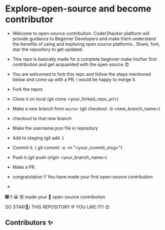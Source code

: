 # Explore-open-source and become contributor 


- Welcome to open-source contribution. Coder2hacker platform will provide guidance to Beginner Developers and make them understand the benefits of using and exploring open source platforms.. Share, fork, star the repository to get updated. 

- This repo is basically made for a complete beginner make his/her first contribution and get acquainted with the open source 
😍
-  You are welcomed to fork this repo and follow the steps mentioned below and come up with a PR, I would be happy to merge it.

- Fork the repos
- Clone it on local (git clone <your_forked_repo_url>)
- Make a new branch from `master` (git checkout -b <new_branch_name>)
- checkout to that new branch 
- Make the username.json file in repository
- Add to staging (git add .)
- Commit it. ( git commit -a -m "<your_commit_msg>")
- Push it.(git push origin <your_branch_name>)
- Make a PR.

- congratulation !! You have made your first open-source contribution 
-
🎆
!! 
😀
🈶 made your 🥇 open-source contribution

DO STAR(🌟) THIS REPOSITORY IF YOU LIKE IT!! 😊

## Contributors ✨




